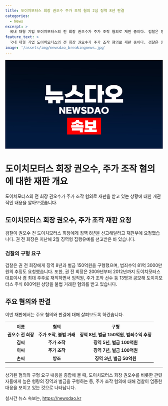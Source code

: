 ```yaml
---
title: 도이치모터스 회장 권오수 주가 조작 혐의 2심 징역 8년 판결
categories:
  - News
excerpt: >
  국내 대형 기업 도이치모터스의 전 회장 권오수가 주가 조작 혐의로 재판 중이다. 검찰은 징역 8년과 벌금 150억원을 요청하며, 권 전 회장은 해당 혐의를 인정하지 않고 있다. 주가조작에 관련된 13명의 임직원들에 대한 구형과 무죄 선고가 내려졌고, 검찰은 이들을 통한 자본시장 조종으로 일반 투자자에게 손해를 입힌 중대 범죄로 강하게 비판했다.
feature_text: >
  국내 대형 기업 도이치모터스의 전 회장 권오수가 주가 조작 혐의로 재판 중이다. 검찰은 징역 8년과 벌금 150억원을 요청하며, 권 전 회장은 해당 혐의를 인정하지 않고 있다. 주가조작에 관련된 13명의 임직원들에 대한 구형과 무죄 선고가 내려졌고, 검찰은 이들을 통한 자본시장 조종으로 일반 투자자에게 손해를 입힌 중대 범죄로 강하게 비판했다.
image: '/assets/img/newsdao_breakingnews.jpg'
---
```


<p><img src="/assets/img/newsdao_breakingnews.jpg" alt="cryptoinkorea 속보" /></p>

<h1>도이치모터스 회장 권오수, 주가 조작 혐의에 대한 재판 개요</h1>

<p data-ke-size="size16">도이치모터스의 전 회장 권오수가 주가 조작 혐의로 재판을 받고 있는 상황에 대한 개관적인 내용을 알아보겠습니다.</p>

<h2>도이치모터스 회장 권오수, 주가 조작 재판 요청</h2>

<p data-ke-size="size16">검찰이 권오수 전 도이치모터스 회장에게 징역 8년을 선고해달라고 재판부에 요청했습니다. 권 전 회장은 지난해 2월 징역형 집행유예를 선고받은 바 있습니다.</p>

<h3>검찰의 구형 요구</h3>

<p data-ke-size="size16">검찰은 권 전 회장에게 징역 8년과 벌금 150억원을 구형했으며, 범죄수익 81억 3000만원의 추징도 요청했습니다. 또한, 권 전 회장은 2009년부터 2012년까지 도이치모터스 대표이사 겸 최대 주주로 재직하면서 임직원, 주가 조작 선수 등 13명과 공모해 도이치모터스 주식 600억원 상당을 불법 거래한 혐의를 받고 있습니다.</p>

<h2>주요 혐의와 판결</h2>

<p data-ke-size="size16">이번 재판에서는 주요 혐의와 판결에 대해 살펴보도록 하겠습니다.</p>

<table>
  <tr>
    <th>이름</th>
    <th>혐의</th>
    <th>구형</th>
  </tr>
  <tr>
    <td style="text-align: center; height: 17px;"><b>권오수 전 회장</b></td>
    <td style="text-align: center; height: 17px;"><b>주가 조작, 불법 거래</b></td>
    <td style="text-align: center; height: 17px;"><b>징역 8년, 벌금 150억원, 범죄수익 추징</b></td>
  </tr>
  <tr>
    <td style="text-align: center; height: 17px;"><b>김씨</b></td>
    <td style="text-align: center; height: 17px;"><b>주가 조작</b></td>
    <td style="text-align: center; height: 17px;"><b>징역 5년, 벌금 100억원</td>
  </tr>
  <tr>
    <td style="text-align: center; height: 17px;"><b>이씨</b></td>
    <td style="text-align: center; height: 17px;"><b>주가 조작</b></td>
    <td style="text-align: center; height: 17px;"><b>징역 7년, 벌금 100억원</td>
  </tr>
  <tr>
    <td style="text-align: center; height: 17px;"><b>손씨</b></td>
    <td style="text-align: center; height: 17px;"><b>방조</b></td>
    <td style="text-align: center; height: 17px;"><b>징역 3년, 벌금 50억원</b></td>
  </tr>
</table>

<hr>

<p data-ke-size="size16">상기된 혐의와 구형 요구 내용을 종합해 볼 때, 도이치모터스 회장 권오수를 비롯한 관련자들에게 높은 형량의 징역과 벌금을 구형하는 등, 주가 조작 혐의에 대해 검찰이 엄중한 대응을 보이고 있는 것으로 나타납니다.</p>
실시간 뉴스 속보는, <a href="https://newsdao.kr" rel="dofollow">https://newsdao.kr</a>


